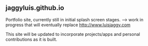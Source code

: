 ## jaggyluis.github.io

Portfolio site, currently still in initial splash screen stages.
--> work in progress that will eventually replace http://www.luisjaggy.com

This site will be updated to incorporate projects/apps and personal contributions as it is built.
